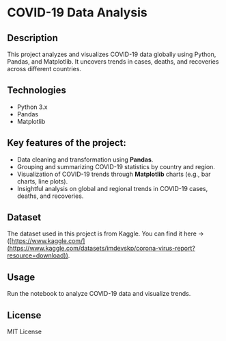 # COVID-19 Data Analysis

## Description
This project analyzes and visualizes COVID-19 data globally using Python, Pandas, and Matplotlib. It uncovers trends in cases, deaths, and recoveries across different countries.

## Technologies
- Python 3.x
- Pandas
- Matplotlib
## Key features of the project:
- Data cleaning and transformation using **Pandas**.
- Grouping and summarizing COVID-19 statistics by country and region.
- Visualization of COVID-19 trends through **Matplotlib** charts (e.g., bar charts, line plots).
- Insightful analysis on global and regional trends in COVID-19 cases, deaths, and recoveries.
  
## Dataset
The dataset used in this project is from Kaggle. You can find it here  ->
([https://www.kaggle.com/](https://www.kaggle.com/datasets/imdevskp/corona-virus-report?resource=download)).

## Usage
Run the notebook to analyze COVID-19 data and visualize trends.

## License
MIT License
